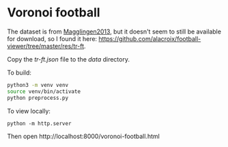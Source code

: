 # Voronoi football

The dataset is from [Magglingen2013](https://old.datahub.io/dataset/magglingen2013), but it doesn't seem to still be available for download, so I found it here: https://github.com/alacroix/football-viewer/tree/master/res/tr-ft.

Copy the _tr-ft.json_ file to the _data_ directory.

To build:

```bash
python3 -m venv venv
source venv/bin/activate
python preprocess.py 
```

To view locally:

```
python -m http.server
```

Then open http://localhost:8000/voronoi-football.html
